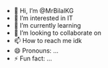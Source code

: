 - 👋 Hi, I’m @MrBilalKG
- 👀 I’m interested in IT
- 🌱 I’m currently learning 
- 💞️ I’m looking to collaborate on 
- 📫 How to reach me idk
- 😄 Pronouns: ...
- ⚡ Fun fact: ...

<!---
MrBilalKG/MrBilalKG is a ✨ special ✨ repository because its `README.md` (this file) appears on your GitHub profile.
You can click the Preview link to take a look at your changes.
--->
